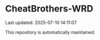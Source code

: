 # CheatBrothers-WRD

Last updated: 2025-07-10 14:11:07

This repository is automatically maintained.
